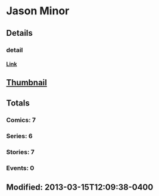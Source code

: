# Jason  Minor 
## Details
### detail
#### [Link](http://marvel.com/comics/creators/4083/jason_minor?utm_campaign=apiRef&utm_source=225578a89fc76f3d20fbffda5d17a88d)
## [Thumbnail](http://i.annihil.us/u/prod/marvel/i/mg/b/40/image_not_available.jpg)
## Totals
### Comics: 7
### Series: 6
### Stories: 7
### Events: 0
## Modified: 2013-03-15T12:09:38-0400